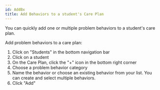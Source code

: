 ```yaml
---
id: AddBx
title: Add Behaviors to a student's Care Plan
---
```

You can quickly add one or multiple problem behaviors to a student's care plan.

Add problem behaviors to a care plan:

1. Click on "Students" in the bottom navigation bar
2. Click on a student
3. On the Care Plan, click the "+" icon in the bottom right corner
4. Choose a problem behavior category
5. Name the behavior or choose an existing behavior from your list. You can create and select multiple behaviors.
6. Click "Add"